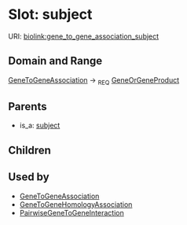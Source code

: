 
# Slot: subject




URI: [biolink:gene_to_gene_association_subject](https://w3id.org/biolink/vocab/gene_to_gene_association_subject)

## Domain and Range

[GeneToGeneAssociation](GeneToGeneAssociation.md) ->  <sub>REQ</sub> [GeneOrGeneProduct](GeneOrGeneProduct.md)

## Parents

 *  is_a: [subject](subject.md)

## Children


## Used by

 * [GeneToGeneAssociation](GeneToGeneAssociation.md)
 * [GeneToGeneHomologyAssociation](GeneToGeneHomologyAssociation.md)
 * [PairwiseGeneToGeneInteraction](PairwiseGeneToGeneInteraction.md)
